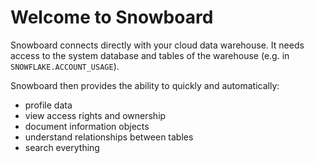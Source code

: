 # Welcome to Snowboard

Snowboard connects directly with your cloud data warehouse. It needs access to the system database and tables of the warehouse (e.g. in `SNOWFLAKE.ACCOUNT_USAGE`).

Snowboard then provides the ability to quickly and automatically:

* profile data
* view access rights and ownership
* document information objects
* understand relationships between tables
* search everything

